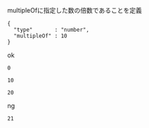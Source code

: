 multipleOfに指定した数の倍数であることを定義
```
{
  "type"       : "number",
  "multipleOf" : 10
}
```

ok
```
0
```

```
10
```

```
20
```

ng
```
21
```